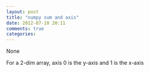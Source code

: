 ```yaml
---
layout: post
title: "numpy sum and axis"
date: 2012-07-10 20:11
comments: true
categories: 
---
```


None


For a 2-dim array, axis 0 is the y-axis and 1 is the x-axis

